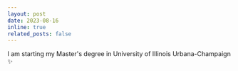 ```yaml
---
layout: post
date: 2023-08-16
inline: true
related_posts: false
---
```


I am starting my Master's degree in University of Illinois Urbana-Champaign :sparkles: